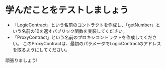 # 学んだことをテストしましょう

- 「LogicContract」という名前のコントラクトを作成し、「getNumber」という名前の10を返すパブリック関数を実装してください。
- 「ProxyContract」という名前のプロキシコントラクトを作成してください。 このProxyContractは、最初のパラメータでLogicContractのアドレスを取るようにしてください。

頑張りましょう!